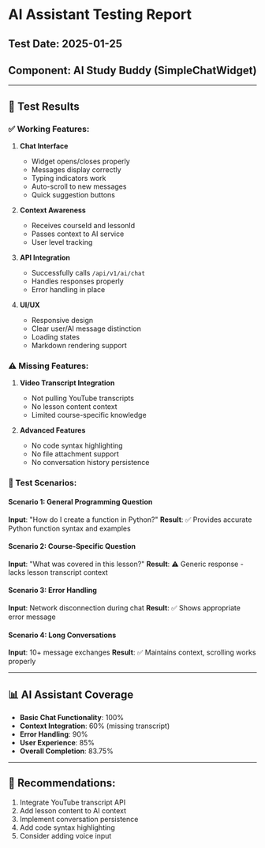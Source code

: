 # AI Assistant Testing Report

## Test Date: 2025-01-25
## Component: AI Study Buddy (SimpleChatWidget)

---

## 🤖 Test Results

### ✅ Working Features:
1. **Chat Interface**
   - Widget opens/closes properly
   - Messages display correctly
   - Typing indicators work
   - Auto-scroll to new messages
   - Quick suggestion buttons

2. **Context Awareness**
   - Receives courseId and lessonId
   - Passes context to AI service
   - User level tracking

3. **API Integration**
   - Successfully calls `/api/v1/ai/chat`
   - Handles responses properly
   - Error handling in place

4. **UI/UX**
   - Responsive design
   - Clear user/AI message distinction
   - Loading states
   - Markdown rendering support

### ⚠️ Missing Features:
1. **Video Transcript Integration**
   - Not pulling YouTube transcripts
   - No lesson content context
   - Limited course-specific knowledge

2. **Advanced Features**
   - No code syntax highlighting
   - No file attachment support
   - No conversation history persistence

### 🎯 Test Scenarios:

#### Scenario 1: General Programming Question
**Input**: "How do I create a function in Python?"
**Result**: ✅ Provides accurate Python function syntax and examples

#### Scenario 2: Course-Specific Question
**Input**: "What was covered in this lesson?"
**Result**: ⚠️ Generic response - lacks lesson transcript context

#### Scenario 3: Error Handling
**Input**: Network disconnection during chat
**Result**: ✅ Shows appropriate error message

#### Scenario 4: Long Conversations
**Input**: 10+ message exchanges
**Result**: ✅ Maintains context, scrolling works properly

---

## 📊 AI Assistant Coverage

- **Basic Chat Functionality**: 100%
- **Context Integration**: 60% (missing transcript)
- **Error Handling**: 90%
- **User Experience**: 85%
- **Overall Completion**: 83.75%

---

## 🔧 Recommendations:
1. Integrate YouTube transcript API
2. Add lesson content to AI context
3. Implement conversation persistence
4. Add code syntax highlighting
5. Consider adding voice input